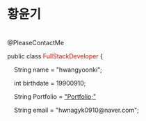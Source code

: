 <div>
<p>
<h1>황윤기<h1>


</p>
</div>

<div>
    <p>
        @PleaseContactMe
    </p>
   <p>
    public class <span class="class" style="color:red;">FullStackDeveloper</span> {
  </p>
    <p>
        &nbsp;&nbsp;&nbsp;&nbsp;String name = "hwangyoonki";
    </p>
    <p>
        &nbsp;&nbsp;&nbsp;&nbsp;int birthdate = 19900910;
    </p>
    <p>
        &nbsp;&nbsp;&nbsp;&nbsp;String Portfolio = <a href="https://hykworld.github.io/portfolio/" rel="nofollow">"Portfolio;"</a>
    </p>
    <p>
        &nbsp;&nbsp;&nbsp;&nbsp;String email = "hwnagyk0910@naver.com";
    </p>
</div>
